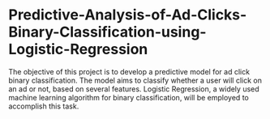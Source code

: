 # Predictive-Analysis-of-Ad-Clicks-Binary-Classification-using-Logistic-Regression
The objective of this project is to develop a predictive model for ad click binary classification. The model aims to classify whether a user will click on an ad or not, based on several features. Logistic Regression, a widely used machine learning algorithm for binary classification, will be employed to accomplish this task.
